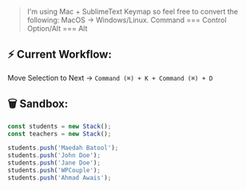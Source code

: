 > I'm using Mac + SublimeText Keymap so feel free to convert the following:
> MacOS         →     Windows/Linux.
> Command      ===    Control
> Option/Alt   ===    Alt


## ⚡ Current Workflow:

Move Selection to Next     →     `Command (⌘) + K + Command (⌘) + D`


## 🗑 Sandbox:

```js
const students = new Stack();
const teachers = new Stack();

students.push('Maedah Batool');
students.push('John Doe');
students.push('Jane Doe');
students.push('WPCouple');
students.push('Ahmad Awais');
```
